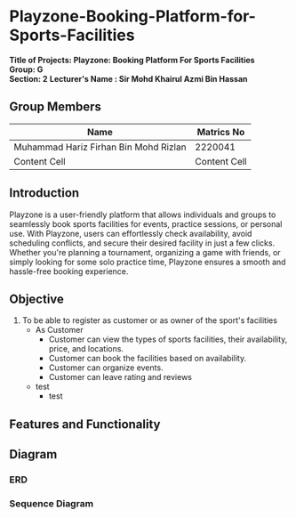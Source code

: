 # Playzone-Booking-Platform-for-Sports-Facilities  
**Title of Projects: Playzone: Booking Platform For Sports Facilities**  
**Group: G**  
**Section: 2**
**Lecturer's Name : Sir Mohd Khairul Azmi Bin Hassan**  


## Group Members
| Name  | Matrics No |
| ------------- | ------------- |
| Muhammad Hariz Firhan Bin Mohd Rizlan  | 2220041  |
| Content Cell  | Content Cell  |


## Introduction  
Playzone is a user-friendly platform that allows individuals and groups to seamlessly book sports facilities for events, practice sessions, or personal use. With Playzone, users can effortlessly check availability, avoid scheduling conflicts, and secure their desired facility in just a few clicks. Whether you're planning a tournament, organizing a game with friends, or simply looking for some solo practice time, Playzone ensures a smooth and hassle-free booking experience.  

## Objective  
1. To be able to register as customer or as owner of the sport's facilities
    - As Customer
      - Customer can view the types of sports facilities, their availability, price, and locations.
      - Customer can book the facilities based on availability.
      - Customer can organize events.
      - Customer can leave rating and reviews
    - test
      - test
    
## Features and Functionality  
## Diagram  
### ERD
### Sequence Diagram
